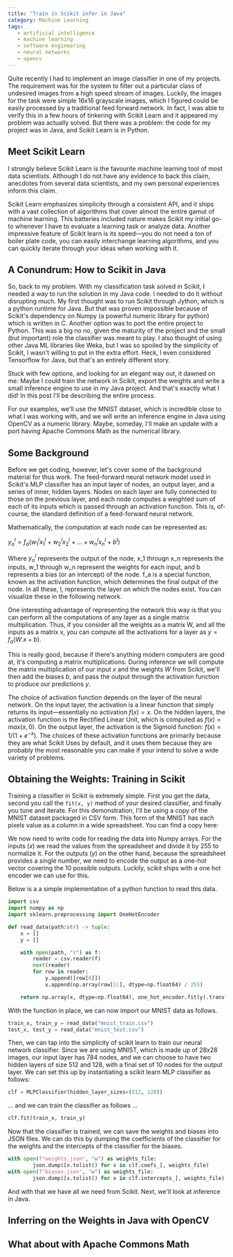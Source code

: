 ```yaml
---
title: "Train in Scikit infer in Java"
category: Machine Learning
tags:
   - artificial intelligence
   - machine learning
   - software engineering
   - neural networks
   - opencv
---
```



Quite recently I had to implement an image classifier in one of my projects. The requirement was for the system to filter out a particular class of undesired images from a high speed stream of images. Luckily, the images for the task were simple 16x16 grayscale images, which I figured could be easily processed by a traditional feed forward network. In fact, I was able to verify this in a few hours of tinkering with Scikit Learn and it appeared my problem was actually solved. But there was a problem: the code for my project was in Java, and Scikit Learn is in Python.

<!-- more -->

## Meet Scikit Learn
I strongly believe Scikit Learn is the favourite machine learning tool of most data scientists. Although I do not have any evidence to back this claim, anecdotes from several data scientists, and my own personal experiences inform this claim.

Scikit Learn emphasizes simplicity through a consistent API, and it ships with a vast collection of algorithms that cover almost the entire gamut of machine learning. This batteries included nature makes Scikit my initial go-to whenever I have to evaluate a learning task or analyze data. Another impressive feature of Scikit learn is its speed&mdash;you do not need a ton of boiler plate code, you can easily interchange learning algorithms, and you can quickly iterate through your ideas when working with it.

## A Conundrum: How to Scikit in Java
So, back to my problem. With my classification task solved in Scikit, I needed a way to run the solution in my Java code. I needed to do it without disrupting much. My first thought was to run Scikit through Jython, which is a python runtime for Java. But that was proven impossible because of Scikit's dependency on Numpy (a powerful numeric library for python) which is written in C. Another option was to port the entire project to Python. This was a big no no, given the maturity of the project and the small (but important) role the classifier was meant to play.  I also thought of using other Java ML libraries like Weka, but I was so spoiled by the simplicity of Scikit, I wasn't willing to put in the extra effort. Heck, I even considered Tensorflow for Java, but that's an entirely different story. 

Stuck with few options, and looking for an elegant way out, it dawned on me: Maybe I could train the network in Scikit, export the weights and write a small inference engine to use in my Java project. And that's exactly what I did! In this post I'll be describing the entire process.

For our examples, we'll use the MNIST dataset, which is incredible close to what I was working with, and we will write an inference engine in Java using OpenCV as a numeric library. Maybe, someday, I'll make an update with a port having Apache Commons Math as the numerical library.

## Some Background
Before we get coding, however, let's cover some of the background material for thus work. The feed-forward neural network model used in Scikit's MLP classifier has an input layer of nodes, an output layer, and a series of inner, hidden layers. Nodes on each layer are fully connected to those on the previous layer, and each node computes a weighted sum of each of its inputs which is passed through an activation function. This is, of-course, the standard definition of a feed-forward neural network. 

Mathematically, the computation at each node can be represented as:

$y_o^l = f_a(w_1^l x_1^l + w_2^lx_2^l + ... + w_n^lx_n^l + b^l)$

Where $y_o^l$ represents the output of the node, x_1 througn x_n represents the inputs, w_1 through w_n represent the weights for each input, and b represents a bias (or an intercept) of the node. f_a is a special function, known as the activation function, which determines the final output of the node. In all these, l, represents the layer on which the nodes exist. You can visualize these in the following network.

One interesting advantage of representing the network this way is that you can perform all the computations of any layer as a single matrix multiplication. Thus, if you consider all the weights as a matrix W, and all the inputs as a matrix x, you can compute all the activations for a layer as $y = f_a(W.x + b)$. 

This is really good, because if there's anything modern computers are good at, it's computing a matrix multiplications. During inference we will compute the matrix multiplication of our input $x$ and the weights $W$ from Scikit, we'll then add the biases $b$, and pass the output through the activation function to produce our predictions $y$.

The choice of activation function depends on the layer of the neural network. On the input layer, the activation is a linear function that simply returns its input&mdash;essentially no activation $f(x)=x$. On the hidden layers, the activation function is the Rectified Linear Unit, which is computed as $f(x)=max(x, 0)$. On the output layer, the activation is the Sigmoid function: $f(x)=1/(1 + e^{-x})$. The choices of these activation functions are primarily because they are what Scikit Uses by default, and it uses them because they are probably the most reasonable you can make if your intend to solve a wide variety of problems.


## Obtaining the Weights: Training in Scikit
Training a classifier in Scikit is extremely simple. First you get the data, second you call the `fit(x, y)` method of your desired classifier, and finally you tune and iterate. For this demonstration, I'll be using a copy of the MNIST dataset packaged in CSV form. This form of the MNIST has each pixels value as a column in a wide spreadsheet. You can find a copy here:  

We now need to write code for reading the data into Numpy arrays. For the inputs ($x$) we read the values from the spreadsheet and divide it by 255 to normalize it. For the outputs ($y$) on the other hand, because the spreadsheet provides a single number, we need to encode the output as a one-hot vector covering the 10 possible outputs. Luckily, scikit ships with a one hot encoder we can use for this. 

Below is a a simple implementation of a python function to read this data.

````python
import csv
import numpy as np
import sklearn.preprocessing import OneHotEncoder

def read_data(path:str) -> tuple:
    x = []
    y = []

    with open(path, "r") as f:
        reader = csv.reader(f)
        next(reader)
        for row in reader:
            y.append([row[0]])
            x.append(np.array(row[1:], dtype=np.float64) / 255)

    return np.array(x, dtype=np.float64), one_hot_encoder.fit(y).transform(y)
````

With the function in place, we can now import our MNIST data as follows.

````python
train_x, train_y = read_data("mnist_train.csv")
test_x, test_y = read_data("mnist_test.csv")
````

Then, we can tap into the simplicity of scikit learn to train our neural network classifier. Since we are using MNIST, which is made up of 28x28 images, our input layer has 784 nodes, and we can choose to have two hidden layers of size 512 and 128, with a final set of 10 nodes for the output layer. We can set this up by instantiating a scikit learn MLP classifier as follows:

````python
clf = MLPClassifier(hidden_layer_sizes=(512, 128))
````

... and we can train the classifier as follows ...

````python
clf.fit(train_x, train_y)
````

Now that the classifier is trained, we can save the weights and biases into JSON files. We can do this by dumping the coefficients of the classifier for the weights and the intercepts of the classifier for the biases.

````python
with open(f"weights.json", "w") as weights_file:
        json.dump([x.tolist() for x in clf.coefs_], weights_file)
with open(f"biases.json", "w") as weights_file:
        json.dump([x.tolist() for x in clf.intercepts_], weights_file)
````

And with that we have all we need from Scikit. Next, we'll look at inference in Java.

## Inferring on the Weights in Java with OpenCV

## What about with Apache Commons Math
